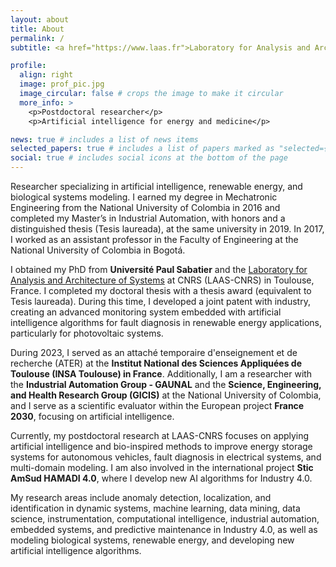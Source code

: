 ```yaml
---
layout: about
title: About
permalink: /
subtitle: <a href="https://www.laas.fr">Laboratory for Analysis and Architecture of Systems.</a>

profile:
  align: right
  image: prof_pic.jpg
  image_circular: false # crops the image to make it circular
  more_info: >
    <p>Postdoctoral researcher</p>
    <p>Artificial intelligence for energy and medicine</p>

news: true # includes a list of news items
selected_papers: true # includes a list of papers marked as "selected={true}"
social: true # includes social icons at the bottom of the page
---
```


Researcher specializing in artificial intelligence, renewable energy, and biological systems modeling. I earned my degree in Mechatronic Engineering from the National University of Colombia in 2016 and completed my Master’s in Industrial Automation, with honors and a distinguished thesis (Tesis laureada), at the same university in 2019. In 2017, I worked as an assistant professor in the Faculty of Engineering at the National University of Colombia in Bogotá.

I obtained my PhD from <strong>Université Paul Sabatier</strong> and the <a href="https://www.laas.fr">Laboratory for Analysis and Architecture of Systems</a> at CNRS (LAAS-CNRS) in Toulouse, France. I completed my doctoral thesis with a thesis award (equivalent to Tesis laureada). During this time, I developed a joint patent with industry, creating an advanced monitoring system embedded with artificial intelligence algorithms for fault diagnosis in renewable energy applications, particularly for photovoltaic systems.

During 2023, I served as an attaché temporaire d'enseignement et de recherche (ATER) at the <strong>Institut National des Sciences Appliquées de Toulouse (INSA Toulouse) in France</strong>. Additionally, I am a researcher with the <strong>Industrial Automation Group - GAUNAL</strong> and the <strong>Science, Engineering, and Health Research Group (GICIS)</strong> at the National University of Colombia, and I serve as a scientific evaluator within the European project <strong>France 2030</strong>, focusing on artificial intelligence.

Currently, my postdoctoral research at LAAS-CNRS focuses on applying artificial intelligence and bio-inspired methods to improve energy storage systems for autonomous vehicles, fault diagnosis in electrical systems, and multi-domain modeling. I am also involved in the international project <strong>Stic AmSud HAMADI 4.0</strong>, where I develop new AI algorithms for Industry 4.0.

My research areas include anomaly detection, localization, and identification in dynamic systems, machine learning, data mining, data science, instrumentation, computational intelligence, industrial automation, embedded systems, and predictive maintenance in Industry 4.0, as well as modeling biological systems, renewable energy, and developing new artificial intelligence algorithms.

